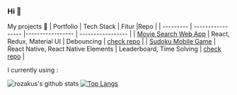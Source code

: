 ### Hi 👋

My projects :construction_worker: 
| Portfolio | Tech Stack | Fitur |Repo |
| --------- | ----------------- |----------------- | ----------------- |
| [Movie Search Web App](https://movie-search-by-rozakus.web.app/) | React, Redux, Material UI  | Debouncing | [check repo](https://github.com/rozakus/react-challenge) |
| [Sudoku Mobile Game](https://expo.io/@rozakus/projects/sugoku) | React Native, React Native Elements | Leaderboard, Time Solving | [check repo](https://github.com/rozakus/sugoku) |

I currently using : 

![rozakus's github stats](https://github-readme-stats.vercel.app/api?username=rozakus&theme=react&show_icons=true)
[![Top Langs](https://github-readme-stats.vercel.app/api/top-langs/?username=anuraghazra&layout=compact&theme=react)](https://github.com/rozakus/github-readme-stats)

<!--
**rozakus/rozakus** is a ✨ _special_ ✨ repository because its `README.md` (this file) appears on your GitHub profile.

Here are some ideas to get you started:

- 🔭 I’m currently working on ...
- 🌱 I’m currently learning ...
- 👯 I’m looking to collaborate on ...
- 🤔 I’m looking for help with ...
- 💬 Ask me about ...
- 📫 How to reach me: ...
- 😄 Pronouns: ...
- ⚡ Fun fact: ...
-->
